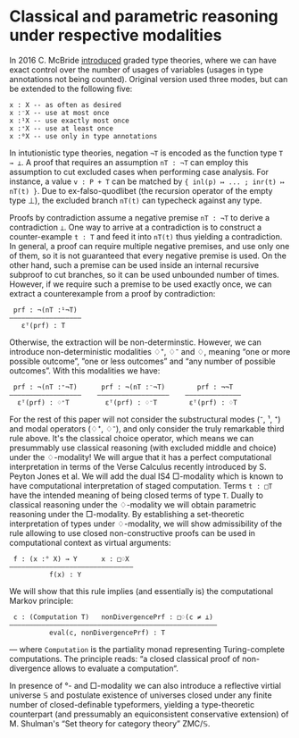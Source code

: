 Classical and parametric reasoning under respective modalities
==============================================================

In 2016 C. McBride [introduced](https://link.springer.com/chapter/10.1007/978-3-319-30936-1_12) graded type theories, where we can have exact control over the number of usages of variables (usages in type annotations not being counted). Original version used three modes, but can be extended to the following five:
```
x : X -- as often as desired
x :⁻X -- use at most once
x :¹X -- use exactly most once
x :⁺X -- use at least once
x :⁰X -- use only in type annotations
```

In intutionistic type theories, negation `¬T` is encoded as the function type `T → ⊥`. A proof that requires an assumption `nT : ¬T` can employ
this assumption to cut excluded cases when performing case analysis. For instance, a value `v : P + T` can be matched by `{ inl(p) ↦ ... ; inr(t) ↦ nT(t) }`.
Due to ex-falso-quodlibet (the recursion operator of the empty type ⊥), the excluded branch `nT(t)` can typecheck against any type.

Proofs by contradiction assume a negative premise `nT : ¬T` to derive a contradiction `⊥`. One way to arrive at a contradiction is to construct a counter-example
`t : T` and feed it into `nT(t)` thus yielding a contradiction. In general, a proof can require multiple negative premises, and use only one of them, so it is
not guaranteed that every negative premise is used. On the other hand, such a premise can be used inside an internal recursive subproof to cut branches, so it can
be used unbounded number of times. However, if we require such a premise to be used exactly once, we can extract a counterexample from a proof by contradiction:
```
 prf : ¬(nT :¹¬T)
——————————————————
   εᵀ(prf) : T
```

Otherwise, the extraction will be non-determinstic. However, we can introduce non-deterministic modalities ♢⁺, ♢⁻ and ♢, meaning “one or more possible outcome”, ”one or less outcomes” and “any number of possible outcomes”. With this modalities we have:
```
 prf : ¬(nT :⁺¬T)      prf : ¬(nT :⁻¬T)        prf : ¬¬T
——————————————————    ——————————————————    ——————————————
  εᵀ(prf) : ♢⁺T         εᵀ(prf) : ♢⁻T        εᵀ(prf) : ♢T
```

For the rest of this paper will not consider the substructural modes (⁻, ¹, ⁺) and modal operators (♢⁺, ♢⁻), and only consider the truly remarkable third rule above. It's the classical choice operator, which means we can presummably use classical reasoning (with excluded middle and choice) under the ♢-modality! We will argue that it has a perfect computational interpretation in terms of the Verse Calculus recently introduced by S. Peyton Jones et al. We will add the dual IS4 □-modality which is known to have computational interpretation of staged computation. Terms `t : □T` have the intended meaning of being closed terms of type `T`. Dually to classical reasoning under the ♢-modality we will obtain parametric reasoning under the □-modality. By establishing a set-theoretic interpretation of types under ♢-modality, we will show admissibility of the rule allowing to use closed non-constructive proofs can be used in computational context as virtual arguments:
```
 f : (x :° X) → Y      x : □♢X
———————————————————————————————
          f(x) : Y
```

We will show that this rule implies (and essentially is) the computational Markov principle:
```
 c : (Computation T)   nonDivergencePrf : □♢(c ≠ ⊥)
————————————————————————————————————————————————————
          eval(c, nonDivergencePrf) : T
```
— where `Computation` is the partiality monad representing Turing-complete computations.
The principle reads: “a closed classical proof of non-divergence allows to evaluate a computation“.

In presence of °- and □-modality we can also introduce a reflective virtial universe 𝕊 and postulate existence of universes closed under any finite number of closed-definable typeformers, yielding a type-theoretic counterpart (and pressumably an equiconsistent conservative extension) of M. Shulman's “Set theory for category theory” ZMC/𝕊.
